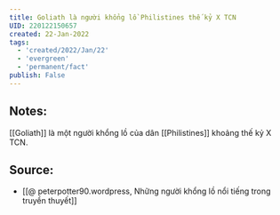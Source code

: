 ```yaml
---
title: Goliath là người khổng lồ Philistines thế kỷ X TCN
UID: 220122150657
created: 22-Jan-2022
tags:
  - 'created/2022/Jan/22'
  - 'evergreen'
  - 'permanent/fact'
publish: False
---
```

## Notes:
[[Goliath]] là một người khổng lồ của dân [[Philistines]] khoảng thế kỷ X TCN.

## Source:
- [[@ peterpotter90.wordpress, Những người khổng lồ nổi tiếng trong truyền thuyết]]


